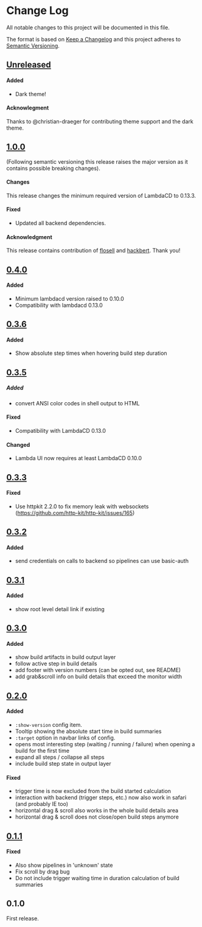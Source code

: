 # Change Log
All notable changes to this project will be documented in this file.

The format is based on [Keep a Changelog](http://keepachangelog.com/)
and this project adheres to [Semantic Versioning](http://semver.org/).

## [Unreleased]

#### Added

- Dark theme!

#### Acknowlegment

Thanks to @christian-draeger for contributing theme support and the dark theme.

## [1.0.0]
(Following semantic versioning this release raises the major version as it contains possible breaking changes).

#### Changes
This release changes the minimum required version of LambdaCD to 0.13.3.

#### Fixed
- Updated all backend dependencies.

#### Acknowledgment
This release contains contribution of [flosell](https://github.com/flosell) and [hackbert](https://github.com/hackbert).
Thank you!


## [0.4.0]

#### Added

- Minimum lambdacd version raised to 0.10.0
- Compatibility with lambdacd 0.13.0

## [0.3.6]

#### Added

- Show absolute step times when hovering build step duration

## [0.3.5]

##### Added

- convert ANSI color codes in shell output to HTML

#### Fixed

- Compatibility with LambdaCD 0.13.0

#### Changed

- Lambda UI now requires at least LambdaCD 0.10.0

## [0.3.3]

#### Fixed

- Use httpkit 2.2.0 to fix memory leak with websockets (https://github.com/http-kit/http-kit/issues/165)

## [0.3.2]

#### Added

- send credentials on calls to backend so pipelines can use basic-auth

## [0.3.1]

#### Added

- show root level detail link if existing

## [0.3.0]

#### Added
- show build artifacts in build output layer
- follow active step in build details
- add footer with version numbers (can be opted out, see README)
- add grab&scroll info on build details that exceed the monitor width

## [0.2.0]

#### Added
- `:show-version` config item.
- Tooltip showing the absolute start time in build summaries
- `:target` option in navbar links of config.
- opens most interesting step (waiting / running / failure) when opening a build for the first time
- expand all steps / collapse all steps
- include build step state in output layer

#### Fixed
- trigger time is now excluded from the build started calculation
- interaction with backend (trigger steps, etc.) now also work in safari (and probably IE too)
- horizontal drag & scroll also works in the whole build details area
- horizontal drag & scroll does not close/open build steps anymore


## [0.1.1]

#### Fixed
- Also show pipelines in 'unknown' state
- Fix scroll by drag bug
- Do not include trigger waiting time in duration calculation of build summaries

## 0.1.0
First release.

[Unreleased]: https://github.com/sroidl/lambda-ui/compare/lambdaui-1.0.0...master
[1.0.0]: https://github.com/sroidl/lambda-ui/compare/lambdaui-0.4.0...lambdaui-1.0.0
[0.4.0]: https://github.com/sroidl/lambda-ui/compare/lambdaui-0.3.6...lambdaui-0.4.0
[0.3.6]: https://github.com/sroidl/lambda-ui/compare/lambdaui-0.3.5...lambdaui-0.3.6
[0.3.5]: https://github.com/sroidl/lambda-ui/compare/lambdaui-0.3.4...lambdaui-0.3.5
[0.3.4]: https://github.com/sroidl/lambda-ui/compare/lambdaui-0.3.3...lambdaui-0.3.4
[0.3.3]: https://github.com/sroidl/lambda-ui/compare/lambdaui-0.3.2...lambdaui-0.3.3
[0.3.2]: https://github.com/sroidl/lambda-ui/compare/lambdaui-0.3.1...lambdaui-0.3.2
[0.3.1]: https://github.com/sroidl/lambda-ui/compare/lambdaui-0.3.0...lambdaui-0.3.1
[0.3.0]: https://github.com/sroidl/lambda-ui/compare/lambdaui-0.2.0...lambdaui-0.3.0
[0.2.0]: https://github.com/sroidl/lambda-ui/compare/lambdaui-0.1.1...lambdaui-0.2.0
[0.1.1]: https://github.com/sroidl/lambda-ui/compare/lambdaui-0.1.0...lambdaui-0.1.1
